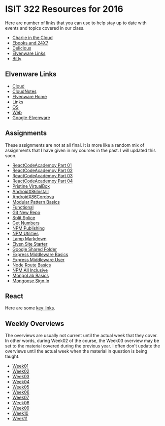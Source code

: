 # ISIT 322 Resources for 2016

Here are number of links that you can use to help stay up to date
with events and topics covered in our class.

- [Charlie in the Cloud](http://bit.ly/V5g8wF)
- [Ebooks and 24X7](http://library.books24x7.com.ezproxy.bellevuecollege.edu/bookshelf.asp)
- [Delicious](https://delicious.com/charliecalvert)
- [Elvenware Links](http://elvenware.com/charlie/links.html)
- [Bitly](http://bitly.com/u/charliecalvert)

## Elvenware Links

- [Cloud](http://www.elvenware.com/charlie/development/cloud/index.shtml)
- [CloudNotes](http://www.elvenware.com/charlie/books/CloudNotes/CloudNotes.html)
- [Elvenware Home](http://www.elvenware.com/charlie/index.html)
- [Links](http://www.elvenware.com/charlie/links.html)
- [OS](http://www.elvenware.com/charlie/os/index.html)
- [Web](http://www.elvenware.com/charlie/development/web/index.html)
- [Google-Elvenware](https://sites.google.com/site/elvenware/)

## Assignments

These assignments are not at all final. It is more like a random mix of assignments that I have given in my courses in the past. I will updated this soon.

- [ReactCodeAcademoy Part 01][car01]
- [ReactCodeAcademoy Part 02][car02]
- [ReactCodeAcademoy Part 03][car03]
- [ReactCodeAcademoy Part 04][car04]
- [Pristine VirtualBox](http://www.ccalvert.net/books/CloudNotes/Assignments/PristineVirtualBox.html)
- [AndroidX86Install](http://www.ccalvert.net/books/CloudNotes/Assignments/AndroidX86Install.html)
- [AndroidX86Cordova](http://www.ccalvert.net/books/CloudNotes/Assignments/AndroidX86Cordova.html)
- [Modular Pattern Basics](http://www.ccalvert.net/books/CloudNotes/Assignments/ModularPatternBasics.html)
- [Functional](http://www.ccalvert.net/books/CloudNotes/Assignments/Functional.html)
- [Git New Repo](http://www.ccalvert.net/books/CloudNotes/Assignments/GitNewRepo.html)
- [Split Splice](https://github.com/charliecalvert/elven-assignments/tree/master/Week02-SplitSlice)
- [Get Numbers](https://github.com/charliecalvert/elven-assignments/tree/master/Week02-GetNumbers)
- [NPM Publishing](http://www.ccalvert.net/books/CloudNotes/Assignments/NpmPublishing.html)
- [NPM Utilities](http://www.ccalvert.net/books/CloudNotes/Assignments/NpmUtilities.html)
- [Lamp Markdown](http://www.ccalvert.net/books/CloudNotes/Assignments/LampMarkdown.html)
- [Elven Site Starter](http://www.ccalvert.net/books/CloudNotes/Assignments/ElvenSiteStarter.html)
- [Google Shared Folder](http://www.ccalvert.net/books/CloudNotes/Assignments/GoogleSharedFolder.html)
- [Express Middleware Basics](http://www.ccalvert.net/books/CloudNotes/Assignments/ExpressMiddlewareBasics.html)
- [Express Middleware User](http://www.ccalvert.net/books/CloudNotes/Assignments/ExpressMiddlewareUser.html)
- [Node Route Basics](http://www.ccalvert.net/books/CloudNotes/Assignments/NodeRouteBasics.html)
- [NPM All Inclusive](http://www.ccalvert.net/books/CloudNotes/Assignments/NpmAllInclusive.html)
- [MongoLab Basics](http://www.ccalvert.net/books/CloudNotes/Assignments/MongoLabBasics.html)
- [Mongoose Sign In](http://www.ccalvert.net/books/CloudNotes/Assignments/MongooseSignIn.html)

[car01]: http://www.ccalvert.net/books/CloudNotes/Assignments/CodeAcademy/CodeAcademyReact01.html
[car02]: http://www.ccalvert.net/books/CloudNotes/Assignments/CodeAcademy/CodeAcademyReact02.html
[car03]: http://www.ccalvert.net/books/CloudNotes/Assignments/CodeAcademy/CodeAcademyReact03.html
[car04]: http://www.ccalvert.net/books/CloudNotes/Assignments/CodeAcademy/CodeAcademyReact04.html

## React

Here are some [key links][react-links].

[react-links]: http://www.elvenware.com/charlie/development/web/JavaScript/JavaScriptReact.html#react-links

## Weekly Overviews

The overviews are usually not current until the actual week that they cover. In other words, during Week02 of the course, the Week03 overview may be set to the material covered during the previous year. I often don't update the overviews until the actual week when the material in question is being taught.

- [Week01](http://www.ccalvert.net/books/CloudNotes/Isit322/Isit322-Week01-2017.html)
- [Week02](http://www.ccalvert.net/books/CloudNotes/Isit322/Isit322-Week02-2017.html)
- [Week03](http://www.ccalvert.net/books/CloudNotes/Isit322/Isit322-Week03-2017.html)
- [Week04](http://www.ccalvert.net/books/CloudNotes/Isit322/Isit322-Week04-2017.html)
- [Week05](http://www.ccalvert.net/books/CloudNotes/Isit322/Isit322-Week05-2017.html)
- [Week06](http://www.ccalvert.net/books/CloudNotes/Isit322/Isit322-Week06-2017.html)
- [Week07](http://www.ccalvert.net/books/CloudNotes/Isit322/Isit322-Week07-2017.html)
- [Week08](http://www.ccalvert.net/books/CloudNotes/Isit322/Isit322-Week08-2017.html)
- [Week09](http://www.ccalvert.net/books/CloudNotes/Isit322/Isit322-Week09-2017.html)
- [Week10](http://www.ccalvert.net/books/CloudNotes/Isit322/Isit322-Week10-2017.html)
- [Week11](http://www.ccalvert.net/books/CloudNotes/Isit322/Isit322-Week11-2017.html)
